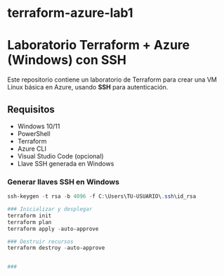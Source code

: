 # terraform-azure-lab1

# Laboratorio Terraform + Azure (Windows) con SSH

Este repositorio contiene un laboratorio de Terraform para crear una VM Linux básica en Azure, usando **SSH** para autenticación.

## Requisitos
- Windows 10/11
- PowerShell
- Terraform
- Azure CLI
- Visual Studio Code (opcional)
- Llave SSH generada en Windows

### Generar llaves SSH en Windows
```powershell
ssh-keygen -t rsa -b 4096 -f C:\Users\TU-USUARIO\.ssh\id_rsa

### Inicializar y desplegar
terraform init
terraform plan
terraform apply -auto-approve

### Destruir recursos
terraform destroy -auto-approve


### 

